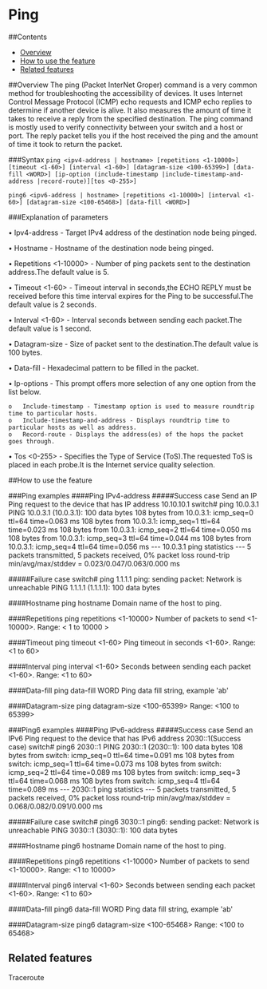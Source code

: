 # Ping

##Contents
   - [Overview](#overview)
   - [How to use the feature](#how-to-use-the-feature)
   - [Related features](#related-features)

##Overview
The ping (Packet InterNet Groper) command is a very common method for troubleshooting the accessibility of devices.
It uses Internet Control Message Protocol (ICMP) echo requests and ICMP echo replies to determine if another device is alive.
It also measures the amount of time it takes to receive a reply from the specified destination.
The ping command is mostly used to verify connectivity between your switch and a host or port. The reply packet
tells you if the host received the ping and the amount of time it took to return the packet.

###Syntax
`ping <ipv4-address | hostname> [repetitions <1-10000>] [timeout <1-60>] [interval <1-60>] [datagram-size <100-65399>] [data-fill <WORD>]
[ip-option (include-timestamp |include-timestamp-and-address |record-route)][tos <0-255>]`

`ping6 <ipv6-address | hostname> [repetitions <1-10000>] [interval <1-60>] [datagram-size <100-65468>] [data-fill <WORD>]`

###Explanation of parameters

•   Ipv4-address - Target IPv4 address of the destination node being pinged.

•   Hostname - Hostname of the destination node being pinged.

•	Repetitions <1-10000> - Number of ping packets sent to the destination address.The default value is 5.

•	Timeout <1-60> - Timeout interval in seconds,the ECHO REPLY must be received before this time interval expires for the Ping to be successful.The default value is 2 seconds.

•	Interval <1-60> - Interval seconds between sending each packet.The default value is 1 second.

•	Datagram-size - Size of packet sent to the destination.The default value is 100 bytes.

•	Data-fill -  Hexadecimal pattern to be filled in the packet.

•	Ip-options - This prompt offers more selection of any one option from the list below.

    o   Include-timestamp - Timestamp option is used to measure roundtrip time to particular hosts.
    o	Include-timestamp-and-address - Displays roundtrip time to particular hosts as well as address.
    o	Record-route - Displays the address(es) of the hops the packet goes through.

•	Tos <0-255> - Specifies the Type of Service (ToS).The requested ToS is placed in each probe.It is the Internet service quality selection.

##How to use the feature

###Ping examples
####Ping IPv4-address
#####Success case
    Send an IP Ping request to the device that has IP address 10.10.10.1
    switch# ping 10.0.3.1
    PING 10.0.3.1 (10.0.3.1): 100 data bytes
    108 bytes from 10.0.3.1: icmp_seq=0 ttl=64 time=0.063 ms
    108 bytes from 10.0.3.1: icmp_seq=1 ttl=64 time=0.023 ms
    108 bytes from 10.0.3.1: icmp_seq=2 ttl=64 time=0.050 ms
    108 bytes from 10.0.3.1: icmp_seq=3 ttl=64 time=0.044 ms
    108 bytes from 10.0.3.1: icmp_seq=4 ttl=64 time=0.056 ms
    --- 10.0.3.1 ping statistics ---
    5 packets transmitted, 5 packets received, 0% packet loss
    round-trip min/avg/max/stddev = 0.023/0.047/0.063/0.000 ms

#####Failure case
    switch# ping 1.1.1.1
    ping: sending packet: Network is unreachable
    PING 1.1.1.1 (1.1.1.1): 100 data bytes

####Hostname
    ping hostname
    Domain name of the host to ping.

####Repetitions
    ping repetitions <1-10000>
    Number of packets to send <1-10000>.
    Range: < 1 to 10000 >

####Timeout
    ping timeout <1-60>
    Ping timeout in seconds <1-60>.
    Range: <1 to 60>

####Interval
    ping interval <1-60>
    Seconds between sending each packet <1-60>.
    Range: <1 to 60>

####Data-fill
    ping data-fill WORD
    Ping data fill string, example 'ab'

####Datagram-size
    ping datagram-size <100-65399>
    Range: <100 to 65399>

###Ping6 examples
####Ping IPv6-address
#####Success case
    Send an IPv6 Ping request to the device that has IPv6 address 2030::1(Success case)
    switch# ping6 2030::1
    PING 2030::1 (2030::1): 100 data bytes
    108 bytes from switch: icmp_seq=0 ttl=64 time=0.091 ms
    108 bytes from switch: icmp_seq=1 ttl=64 time=0.073 ms
    108 bytes from switch: icmp_seq=2 ttl=64 time=0.089 ms
    108 bytes from switch: icmp_seq=3 ttl=64 time=0.068 ms
    108 bytes from switch: icmp_seq=4 ttl=64 time=0.089 ms
    --- 2030::1 ping statistics ---
    5 packets transmitted, 5 packets received, 0% packet loss
    round-trip min/avg/max/stddev = 0.068/0.082/0.091/0.000 ms

#####Failure case
    switch# ping6 3030::1
    ping6: sending packet: Network is unreachable
    PING 3030::1 (3030::1): 100 data bytes

####Hostname
    ping6 hostname
    Domain name of the host to ping.

####Repetitions
    ping6 repetitions <1-10000>
    Number of packets to send <1-10000>.
    Range: <1 to 10000>

####Interval
    ping6 interval <1-60>
    Seconds between sending each packet <1-60>.
    Range: <1 to 60>

####Data-fill
    ping6 data-fill WORD
    Ping data fill string, example 'ab'

####Datagram-size
    ping6 datagram-size <100-65468>
    Range: <100 to 65468>

## Related features ##
Traceroute
